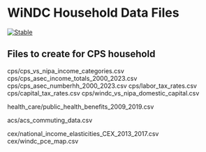 # WiNDC Household Data Files

[![Stable](https://img.shields.io/badge/docs-stable-blue.svg)](https://uw-windc.github.io/windc_household_data/dev/)



## Files to create for CPS household

cps/cps_vs_nipa_income_categories.csv
cps/cps_asec_income_totals_2000_2023.csv
cps/cps_asec_numberhh_2000_2023.csv
cps/labor_tax_rates.csv
cps/capital_tax_rates.csv
cps/windc_vs_nipa_domestic_capital.csv

health_care/public_health_benefits_2009_2019.csv


acs/acs_commuting_data.csv

cex/national_income_elasticities_CEX_2013_2017.csv
cex/windc_pce_map.csv